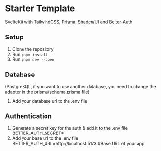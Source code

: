 # Starter Template

SvelteKit with TailwindCSS, Prisma, Shadcn/UI and Better-Auth

## Setup

1. Clone the repository
2. Run `pnpm install`
3. Run `pnpm dev --open`

## Database

(PostgreSQL, if you want to use another database, you need to change the adapter in the prisma/schema.prisma file)

1. Add your database url to the .env file

## Authentication

1. Generate a secret key for the auth & add it to the .env file
   BETTER_AUTH_SECRET=
2. Add your base url to the .env file
   BETTER_AUTH_URL=http://localhost:5173 #Base URL of your app
